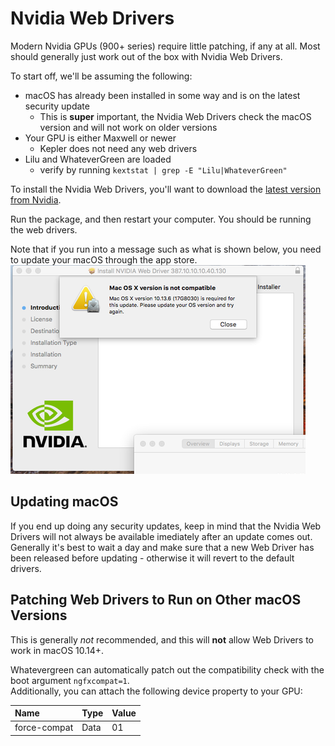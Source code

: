 # Nvidia Web Drivers

Modern Nvidia GPUs (900+ series) require little patching, if any at all. Most should generally just work out of the box with Nvidia Web Drivers.

To start off, we'll be assuming the following:

* macOS has already been installed in some way and is on the latest security update
  * This is **super** important, the Nvidia Web Drivers check the macOS version and will not work on older versions
* Your GPU is either Maxwell or newer
  * Kepler does not need any web drivers
* Lilu and WhateverGreen are loaded
  * verify by running `kextstat | grep -E "Lilu|WhateverGreen"`

To install the Nvidia Web Drivers, you'll want to download the [latest version from Nvidia](https://www.insanelymac.com/forum/topic/324195-nvidia-web-driver-updates-for-macos-high-sierra-update-nov-13-2020/).

Run the package, and then restart your computer. You should be running the web drivers.

Note that if you run into a message such as what is shown below, you need to update your macOS through the app store.  
![](../../images/gpu-patching/nvidia-web-incompatible.png)  

## Updating macOS

If you end up doing any security updates, keep in mind that the Nvidia Web Drivers will not always be available imediately after an update comes out. Generally it's best to wait a day and make sure that a new Web Driver has been released before updating - otherwise it will revert to the default drivers.

## Patching Web Drivers to Run on Other macOS Versions

This is generally *not* recommended, and this will **not** allow Web Drivers to work in macOS 10.14+.

Whatevergreen can automatically patch out the compatibility check with the boot argument `ngfxcompat=1`.  
Additionally, you can attach the following device property to your GPU:

| Name | Type | Value |
| :--- | :--- | :---- |
| force-compat | Data | 01 | the property `force-compat` set as Data, `01 00 00 00` to ignore the check when you have Whatevergreen.